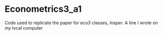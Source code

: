 # Econometrics3_a1
Code used to replicate the paper for eco3 classes, Insper.
A line I wrote on my local computer  
